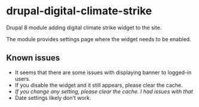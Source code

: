 # drupal-digital-climate-strike

Drupal 8 module adding digital climate strike widget to the site.

The module provides settings page where the widget needs to be enabled.

## Known issues

* It seems that there are some issues with displaying banner to logged-in users.
* If you disable the widget and it still appears, please clear the cache.
* *If you change any setting, please clear the cache. I had issues with that*
* Date settings likely don't work.
